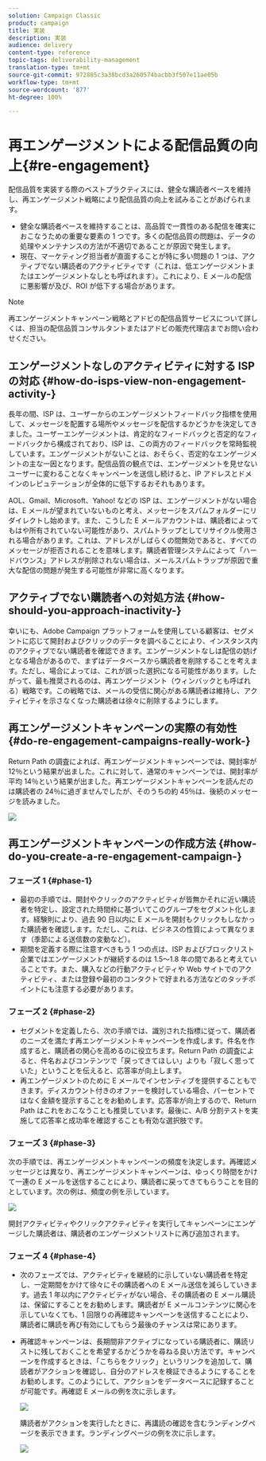 ```yaml
---
solution: Campaign Classic
product: campaign
title: 実装
description: 実装
audience: delivery
content-type: reference
topic-tags: deliverability-management
translation-type: tm+mt
source-git-commit: 972885c3a38bcd3a260574bacbb3f507e11ae05b
workflow-type: tm+mt
source-wordcount: '877'
ht-degree: 100%

---
```



# 再エンゲージメントによる配信品質の向上{#re-engagement}

配信品質を実装する際のベストプラクティスには、健全な購読者ベースを維持し、再エンゲージメント戦略により配信品質の向上を試みることがあげられます。

* 健全な購読者ベースを維持することは、高品質で一貫性のある配信を確実におこなうための重要な要素の 1 つです。多くの配信品質の問題は、データの処理やメンテナンスの方法が不適切であることが原因で発生します。
* 現在、マーケティング担当者が直面することが特に多い問題の 1 つは、アクティブでない購読者のアクティビティです（これは、低エンゲージメントまたはエンゲージメントなしとも呼ばれます）。これにより、E メールの配信に悪影響が及び、ROI が低下する場合があります。

>[!NOTE]
>
>再エンゲージメントキャンペーン戦略とアドビの配信品質サービスについて詳しくは、担当の配信品質コンサルタントまたはアドビの販売代理店までお問い合わせください。

## エンゲージメントなしのアクティビティに対する ISP の対応 {#how-do-isps-view-non-engagement-activity-}

長年の間、ISP は、ユーザーからのエンゲージメントフィードバック指標を使用して、メッセージを配置する場所やメッセージを配信するかどうかを決定してきました。ユーザーエンゲージメントは、肯定的なフィードバックと否定的なフィードバックから構成されており、ISP は、この両方のフィードバックを常時監視しています。エンゲージメントがないことは、おそらく、否定的なエンゲージメントの主な一因となります。配信品質の観点では、エンゲージメントを見せないユーザーに変わることなくキャンペーンを送信し続けると、IP アドレスとドメインのレピュテーションが全体的に低下するおそれもあります。

AOL、Gmail、Microsoft、Yahoo! などの ISP は、エンゲージメントがない場合は、E メールが望まれていないものと考え、メッセージをスパムフォルダーにリダイレクトし始めます。また、こうした E メールアカウントは、購読者によってもはや所有されていない可能性があり、スパムトラップとしてリサイクル使用される場合があります。これは、アドレスがしばらくの間無効であると、すべてのメッセージが拒否されることを意味します。購読者管理システムによって「ハードバウンス」アドレスが削除されない場合は、メールスパムトラップが原因で重大な配信の問題が発生する可能性が非常に高くなります。

## アクティブでない購読者への対処方法 {#how-should-you-approach-inactivity-}

幸いにも、Adobe Campaign プラットフォームを使用している顧客は、セグメントに応じて開封およびクリックのデータを調べることにより、インスタンス内のアクティブでない購読者を確認できます。エンゲージメントなしは配信の妨げとなる場合があるので、まずはデータベースから購読者を削除することを考えます。ただし、場合によっては、これが誤った選択になる可能性があります。したがって、最も推奨されるのは、再エンゲージメント（ウィンバックとも呼ばれる）戦略です。この戦略では、メールの受信に関心がある購読者は維持し、アクティビティを示さなくなった購読者は徐々に削除するようにします。

## 再エンゲージメントキャンペーンの実際の有効性 {#do-re-engagement-campaigns-really-work-}

Return Path の調査によれば、再エンゲージメントキャンペーンでは、開封率が 12％という結果が出ました。これに対して、通常のキャンペーンでは、開封率が平均 14％という結果が出ました。再エンゲージメントキャンペーンを読んだのは購読者の 24％に過ぎませんでしたが、そのうちの約 45％は、後続のメッセージを読みました。

![](assets/deliverability_implementation_1.png)

## 再エンゲージメントキャンペーンの作成方法 {#how-do-you-create-a-re-engagement-campaign-}

### フェーズ 1 {#phase-1}

* 最初の手順では、開封やクリックのアクティビティが皆無かそれに近い購読者を特定し、設定された時間枠に基づいてこのグループをセグメント化します。経験則により、過去 90 日以内に E メールを開封もクリックもしなかった購読者を確認します。ただし、これは、ビジネスの性質によって異なります（季節による送信数の変動など）。
* 期間を定義する際に注意すべきもう 1 つの点は、ISP およびブロックリスト企業ではエンゲージメントが継続するのは 1.5～1.8 年の間であると考えていることです。また、購入などの行動アクティビティや Web サイトでのアクティビティ、または登録や最初のコンタクトで好まれる方法などのタッチポイントにも注意する必要があります。

### フェーズ 2 {#phase-2}

* セグメントを定義したら、次の手順では、識別された指標に従って、購読者のニーズを満たす再エンゲージメントキャンペーンを作成します。件名を作成すると、購読者の関心を高めるのに役立ちます。Return Path の調査によると、件名およびコンテンツで「戻ってきてほしい」よりも「寂しく思っていた」ということを伝えると、応答率が向上します。
* 再エンゲージメントのために E メールでインセンティブを提供することもできます。ディスカウント付きのオファーを検討している場合、パーセントではなく金額を提示することをお勧めします。応答率が向上するので、Return Path はこれをおこなうことも推奨しています。最後に、A/B 分割テストを実施して応答率と成功率を確認することも有効な選択肢です。

### フェーズ 3 {#phase-3}

次の手順では、再エンゲージメントキャンペーンの頻度を決定します。再確認メッセージとは異なり、再エンゲージメントキャンペーンは、ゆっくり時間をかけて一連の E メールを送信することにより、購読者に戻ってきてもらうことを目的としています。次の例は、頻度の例を示しています。

![](assets/deliverability_implementation_2.png)

開封アクティビティやクリックアクティビティを実行してキャンペーンにエンゲージした購読者は、購読者のエンゲージメントリストに再び追加されます。

### フェーズ 4 {#phase-4}

* 次のフェーズでは、アクティビティを継続的に示していない購読者を特定し、一定期間をかけて徐々にその購読者への E メール送信を減らしていきます。過去 1 年以内にアクティビティがない場合、その購読者の E メール購読は、保留にすることをお勧めします。購読者が E メールコンテンツに関心を示していなくても、1 回限りの再確認キャンペーンを送信することにより、購読者に購読を再び有効にしてもらう最後のチャンスは常にあります。
* 再確認キャンペーンは、長期間非アクティブになっている購読者に、購読リストに残しておくことを希望するかどうかを尋ねる良い方法です。キャンペーンを作成するときは、「こちらをクリック」というリンクを追加して、購読者がアクションを確認し、自分のアドレスを検証できるようにすることをお勧めします。このようにして、アクションをデータベースに記録することが可能です。再確認 E メールの例を次に示します。

   ![](assets/deliverability_implementation_3.png)

   購読者がアクションを実行したときに、再講読の確認を含むランディングページを表示できます。ランディングページの例を次に示します。

   ![](assets/deliverability_implementation_4.png)
